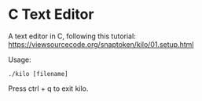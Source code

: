 # C Text Editor

A text editor in C, following this tutorial:
https://viewsourcecode.org/snaptoken/kilo/01.setup.html


Usage:

```
./kilo [filename]
```

Press ctrl + q to exit kilo.

